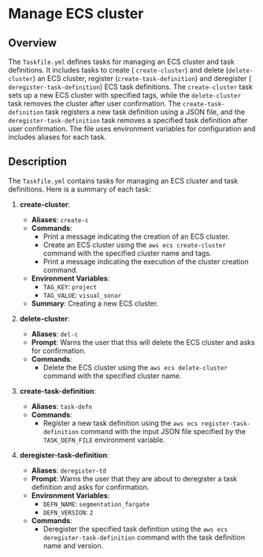 Manage ECS cluster
====================

## Overview

The `Taskfile.yml` defines tasks for managing an ECS cluster and task definitions. It includes tasks to create (
`create-cluster`) and delete (`delete-cluster`) an ECS cluster, register (`create-task-definition`) and deregister (
`deregister-task-definition`) ECS task definitions. The `create-cluster` task sets up a new ECS cluster with specified
tags, while the `delete-cluster` task removes the cluster after user confirmation. The `create-task-definition` task
registers a new task definition using a JSON file, and the `deregister-task-definition` task removes a specified task
definition after user confirmation. The file uses environment variables for configuration and includes aliases for each
task.

## Description

The `Taskfile.yml` contains tasks for managing an ECS cluster and task definitions. Here is a summary of each task:

1. **create-cluster**:
    - **Aliases**: `create-c`
    - **Commands**:
        - Print a message indicating the creation of an ECS cluster.
        - Create an ECS cluster using the `aws ecs create-cluster` command with the specified cluster name and tags.
        - Print a message indicating the execution of the cluster creation command.
    - **Environment Variables**:
        - `TAG_KEY`: `project`
        - `TAG_VALUE`: `visual_sonar`
    - **Summary**: Creating a new ECS cluster.

2. **delete-cluster**:
    - **Aliases**: `del-c`
    - **Prompt**: Warns the user that this will delete the ECS cluster and asks for confirmation.
    - **Commands**:
        - Delete the ECS cluster using the `aws ecs delete-cluster` command with the specified cluster name.

3. **create-task-definition**:
    - **Aliases**: `task-defn`
    - **Commands**:
        - Register a new task definition using the `aws ecs register-task-definition` command with the input JSON file
          specified by the `TASK_DEFN_FILE` environment variable.

4. **deregister-task-definition**:
    - **Aliases**: `deregister-td`
    - **Prompt**: Warns the user that they are about to deregister a task definition and asks for confirmation.
    - **Environment Variables**:
        - `DEFN_NAME`: `segmentation_fargate`
        - `DEFN_VERSION`: `2`
    - **Commands**:
        - Deregister the specified task definition using the `aws ecs deregister-task-definition` command with the task
          definition name and version.